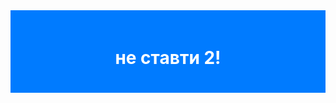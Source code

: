 <html> 
<head> 
<title>Мой баннер</title> 
<style> 
  .banner { 
    background-color: #007bff; 
    padding: 20px; 
    text-align: center; 
  } 
  .banner a { 
    color: white; /* Цвет ссылки */ 
    text-decoration: none; /* Убираем подчеркивание */ 
  } 
  .banner a:hover { 
    text-decoration: underline; /* Подчеркивание при наведении */ 
  } 
</style> 
</head> 
<body> 
 
<div class="banner"> 
  <a href="https://www.example.com"> 
    <h1>не ставти 2!</h1> 
  </a> 
</div> 
 
</body> 
</html>

